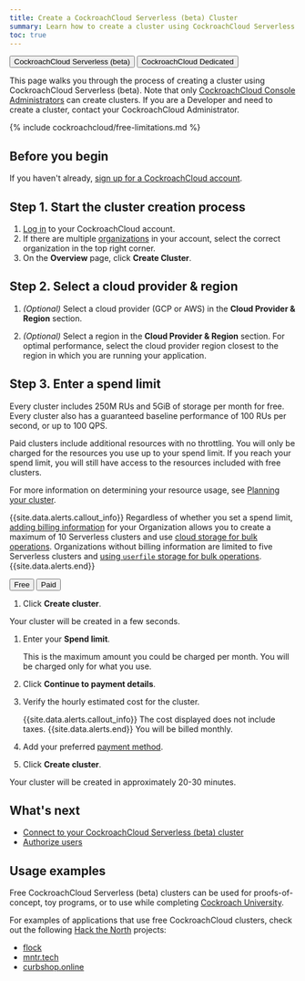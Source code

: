 ```yaml
---
title: Create a CockroachCloud Serverless (beta) Cluster
summary: Learn how to create a cluster using CockroachCloud Serverless (beta).
toc: true
---
```


<div class="filters clearfix">
    <a href="create-a-serverless-cluster.html"><button class="filter-button page-level current">CockroachCloud Serverless (beta)</button></a>
    <a href="create-your-cluster.html"><button class="filter-button page-level">CockroachCloud Dedicated</button></a>
</div>

This page walks you through the process of creating a cluster using CockroachCloud Serverless (beta). Note that only [CockroachCloud Console Administrators](console-access-management.html#console-admin) can create clusters. If you are a Developer and need to create a cluster, contact your CockroachCloud Administrator.

{% include cockroachcloud/free-limitations.md %}

## Before you begin

If you haven't already, <a href="https://cockroachlabs.cloud/signup?referralId=docs_create_serverless_cluster" rel="noopener" target="_blank">sign up for a CockroachCloud account</a>.

## Step 1. Start the cluster creation process

1. [Log in](https://cockroachlabs.cloud/) to your CockroachCloud account.
1. If there are multiple [organizations](console-access-management.html#organization) in your account, select the correct organization in the top right corner.
1. On the **Overview** page, click **Create Cluster**.

## Step 2. Select a cloud provider & region

1. _(Optional)_ Select a cloud provider (GCP or AWS) in the **Cloud Provider & Region** section.

1. _(Optional)_ Select a region in the **Cloud Provider & Region** section. For optimal performance, select the cloud provider region closest to the region in which you are running your application.

## Step 3. Enter a spend limit

Every cluster includes 250M RUs and 5GiB of storage per month for free. Every cluster also has a guaranteed baseline performance of 100 RUs per second, or up to 100 QPS.

Paid clusters include additional resources with no throttling. You will only be charged for the resources you use up to your spend limit. If you reach your spend limit, you will still have access to the resources included with free clusters.

For more information on determining your resource usage, see [Planning your cluster](serverless-cluster-management.html#planning-your-cluster).

{{site.data.alerts.callout_info}}
Regardless of whether you set a spend limit, [adding billing information](console-access-management.html#manage-billing-for-the-organization) for your Organization allows you to create a maximum of 10 Serverless clusters and use [cloud storage for bulk operations](run-bulk-operations.html). Organizations without billing information are limited to five Serverless clusters and [using `userfile` storage for bulk operations](run-bulk-operations.html).
{{site.data.alerts.end}}

<div class="filters clearfix">
  <button class="filter-button page-level" data-scope="free">Free</button>
  <button class="filter-button page-level" data-scope="paid">Paid</button>
</div>

<section class="filter-content" markdown="1" data-scope="free">

1. Click **Create cluster**.

Your cluster will be created in a few seconds.

</section>

<section class="filter-content" markdown="1" data-scope="paid">

1. Enter your **Spend limit**.

    This is the maximum amount you could be charged per month. You will be charged only for what you use.

1. Click **Continue to payment details**.

1. Verify the hourly estimated cost for the cluster.

    {{site.data.alerts.callout_info}}
    The cost displayed does not include taxes.
    {{site.data.alerts.end}}
    You will be billed monthly.
    
1. Add your preferred [payment method](console-access-management.html#manage-billing-for-the-organization).

1. Click **Create cluster**.

Your cluster will be created in approximately 20-30 minutes.

</section>

## What's next

- [Connect to your CockroachCloud Serverless (beta) cluster](connect-to-a-serverless-cluster.html)
- [Authorize users](user-authorization.html)

## Usage examples

Free CockroachCloud Serverless (beta) clusters can be used for proofs-of-concept, toy programs, or to use while completing [Cockroach University](https://www.cockroachlabs.com/cockroach-university/).

For examples of applications that use free CockroachCloud clusters, check out the following [Hack the North](https://hackthenorth.com/) projects:

- [flock](https://devpost.com/software/flock-figure-out-what-film-to-watch-with-friends)
- [mntr.tech](https://devpost.com/software/mntr-tech)
- [curbshop.online](https://devpost.com/software/curbshop-online)
